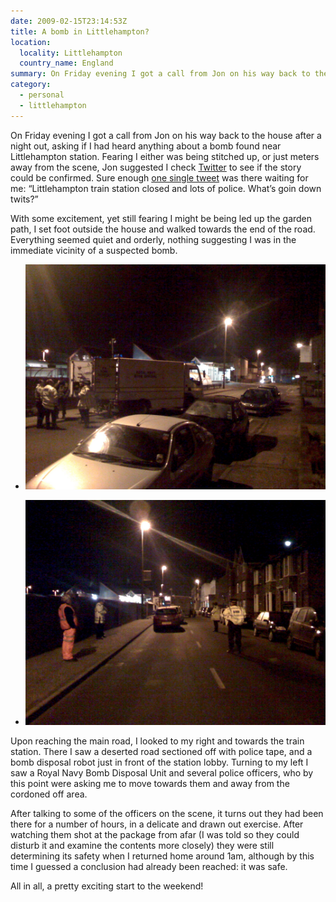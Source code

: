 ```yaml
---
date: 2009-02-15T23:14:53Z
title: A bomb in Littlehampton?
location:
  locality: Littlehampton
  country_name: England
summary: On Friday evening I got a call from Jon on his way back to the house after a night out, asking if I had heard anything about a bomb found near Littlehampton station.
category:
  - personal
  - littlehampton
---
```


On Friday evening I got a call from Jon on his way back to the house after a night out, asking if I had heard anything about a bomb found near Littlehampton station. Fearing I either was being stitched up, or just meters away from the scene, Jon suggested I check [Twitter][1] to see if the story could be confirmed. Sure enough [one single tweet][2] was there waiting for me: “Littlehampton train station closed and lots of police. What’s goin down twits?”

With some excitement, yet still fearing I might be being led up the garden path, I set foot outside the house and walked towards the end of the road. Everything seemed quiet and orderly, nothing suggesting I was in the immediate vicinity of a suspected bomb.

- ![Police outside Littlehampton railway station](/media/2009/046/a1/1.jpg)

- ![Police outside Littlehampton railway station](/media/2009/046/a1/2.jpg)

Upon reaching the main road, I looked to my right and towards the train station. There I saw a deserted road sectioned off with police tape, and a bomb disposal robot just in front of the station lobby. Turning to my left I saw a Royal Navy Bomb Disposal Unit and several police officers, who by this point were asking me to move towards them and away from the cordoned off area.

After talking to some of the officers on the scene, it turns out they had been there for a number of hours, in a delicate and drawn out exercise. After watching them shot at the package from afar (I was told so they could disturb it and examine the contents more closely) they were still determining its safety when I returned home around 1am, although by this time I guessed a conclusion had already been reached: it was safe.

All in all, a pretty exciting start to the weekend!

[1]: https://twitter.com/
[2]: https://twitter.com/JamesBullock/status/1208109114

